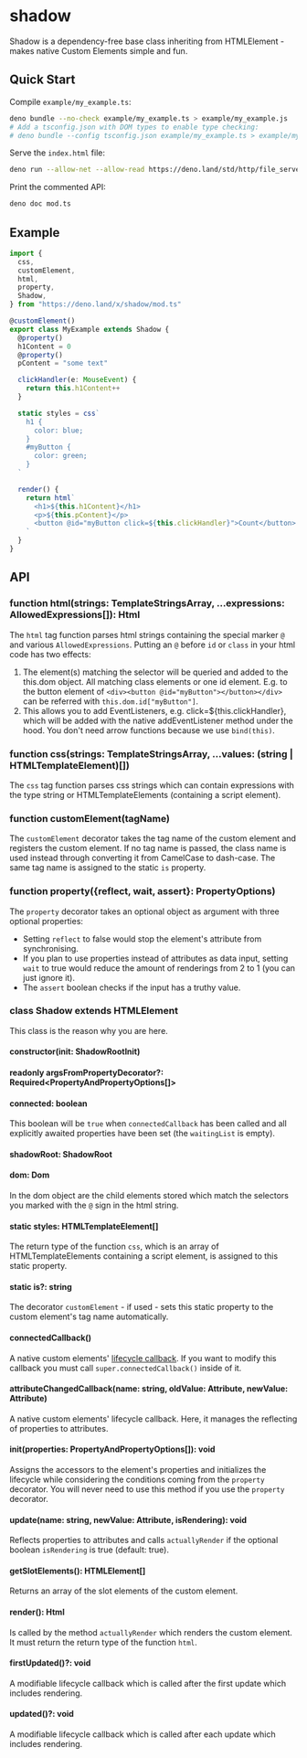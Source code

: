 # shadow

Shadow is a dependency-free base class inheriting from HTMLElement - makes
native Custom Elements simple and fun.

## Quick Start

Compile `example/my_example.ts`:

```bash
deno bundle --no-check example/my_example.ts > example/my_example.js
# Add a tsconfig.json with DOM types to enable type checking:
# deno bundle --config tsconfig.json example/my_example.ts > example/my_example.js
```

Serve the `index.html` file:

```bash
deno run --allow-net --allow-read https://deno.land/std/http/file_server.ts example/
```

Print the commented API:

```bash
deno doc mod.ts
```

## Example

```typescript
import {
  css,
  customElement,
  html,
  property,
  Shadow,
} from "https://deno.land/x/shadow/mod.ts"

@customElement()
export class MyExample extends Shadow {
  @property()
  h1Content = 0
  @property()
  pContent = "some text"

  clickHandler(e: MouseEvent) {
    return this.h1Content++
  }

  static styles = css`
    h1 {
      color: blue;
    }
    #myButton {
      color: green;
    }
  `

  render() {
    return html`
      <h1>${this.h1Content}</h1>
      <p>${this.pContent}</p>
      <button @id="myButton click=${this.clickHandler}">Count</button>
    `
  }
}
```

## API

### function html(strings: TemplateStringsArray, ...expressions: AllowedExpressions[]): Html

The `html` tag function parses html strings containing the special marker `@`
and various `AllowedExpressions`. Putting an `@` before `id` or `class` in your
html code has two effects:

1. The element(s) matching the selector will be queried and added to the
   this.dom object. All matching class elements or one id element. E.g. to the
   button element of `<div><button @id="myButton"></button></div>` can be
   referred with `this.dom.id["myButton"]`.
2. This allows you to add EventListeners, e.g. click=\${this.clickHandler},
   which will be added with the native addEventListener method under the hood.
   You don't need arrow functions because we use `bind(this)`.

### function css(strings: TemplateStringsArray, ...values: (string | HTMLTemplateElement)[])

The `css` tag function parses css strings which can contain expressions with the
type string or HTMLTemplateElements (containing a script element).

### function customElement(tagName)

The `customElement` decorator takes the tag name of the custom element and
registers the custom element. If no tag name is passed, the class name is used
instead through converting it from CamelCase to dash-case. The same tag name is
assigned to the static `is` property.

### function property({reflect, wait, assert}: PropertyOptions)

The `property` decorator takes an optional object as argument with three
optional properties:

- Setting `reflect` to false would stop the element's attribute from
  synchronising.
- If you plan to use properties instead of attributes as data input, setting
  `wait` to true would reduce the amount of renderings from 2 to 1 (you can just
  ignore it).
- The `assert` boolean checks if the input has a truthy value.

### class Shadow extends HTMLElement

This class is the reason why you are here.

#### constructor(init: ShadowRootInit)

#### readonly argsFromPropertyDecorator?: Required<PropertyAndPropertyOptions[]>

#### connected: boolean

This boolean will be `true` when `connectedCallback` has been called and all
explicitly awaited properties have been set (the `waitingList` is empty).

#### shadowRoot: ShadowRoot

#### dom: Dom

In the dom object are the child elements stored which match the selectors you
marked with the `@` sign in the html string.

#### static styles: HTMLTemplateElement[]

The return type of the function `css`, which is an array of HTMLTemplateElements
containing a script element, is assigned to this static property.

#### static is?: string

The decorator `customElement` - if used - sets this static property to the
custom element's tag name automatically.

#### connectedCallback()

A native custom elements'
[lifecycle callback](https://developer.mozilla.org/en-US/docs/Web/Web_Components/Using_custom_elements).
If you want to modify this callback you must call `super.connectedCallback()`
inside of it.

#### attributeChangedCallback(name: string, oldValue: Attribute, newValue: Attribute)

A native custom elements' lifecycle callback. Here, it manages the reflecting of
properties to attributes.

#### init(properties: PropertyAndPropertyOptions[]): void

Assigns the accessors to the element's properties and initializes the lifecycle
while considering the conditions coming from the `property` decorator. You will
never need to use this method if you use the `property` decorator.

#### update(name: string, newValue: Attribute, isRendering): void

Reflects properties to attributes and calls `actuallyRender` if the optional
boolean `isRendering` is true (default: true).

#### getSlotElements(): HTMLElement[]

Returns an array of the slot elements of the custom element.

#### render(): Html

Is called by the method `actuallyRender` which renders the custom element. It
must return the return type of the function `html`.

#### firstUpdated()?: void

A modifiable lifecycle callback which is called after the first update which
includes rendering.

#### updated()?: void

A modifiable lifecycle callback which is called after each update which includes
rendering.
